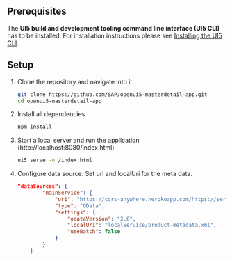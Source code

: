 ## Prerequisites
The **UI5 build and development tooling command line interface (UI5 CLI)** has to be installed.
For installation instructions please see [Installing the UI5 CLI](https://github.com/SAP/ui5-tooling#installing-the-ui5-cli).

## Setup
1. Clone the repository and navigate into it
    ```sh
    git clone https://github.com/SAP/openui5-masterdetail-app.git
    cd openui5-masterdetail-app
    ```
1. Install all dependencies
    ```sh
    npm install
    ```

1. Start a local server and run the application (http://localhost:8080/index.html)
    ```sh
    ui5 serve -o /index.html
    ```

1. Configure data source. Set uri and localUri for the meta data.
	```json
	"dataSources": {
			"mainService": {
				"uri": "https://cors-anywhere.herokuapp.com/https://services.odata.org/V2/(S(qjoxeb03mev4wjl2ls04k32m))/OData/OData.svc/",
				"type": "OData",
				"settings": {
					"odataVersion": "2.0",
                    "localUri": "localService/product-metadata.xml",
                    "useBatch": false
				}
			}
		}
	```
